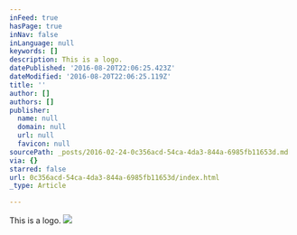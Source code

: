 ```yaml
---
inFeed: true
hasPage: true
inNav: false
inLanguage: null
keywords: []
description: This is a logo.
datePublished: '2016-08-20T22:06:25.423Z'
dateModified: '2016-08-20T22:06:25.119Z'
title: ''
author: []
authors: []
publisher:
  name: null
  domain: null
  url: null
  favicon: null
sourcePath: _posts/2016-02-24-0c356acd-54ca-4da3-844a-6985fb11653d.md
via: {}
starred: false
url: 0c356acd-54ca-4da3-844a-6985fb11653d/index.html
_type: Article

---
```

This is a logo.
![](https://the-grid-user-content.s3-us-west-2.amazonaws.com/0fb7bbc4-9448-4dbb-a4c6-186a5b21473e.jpg)